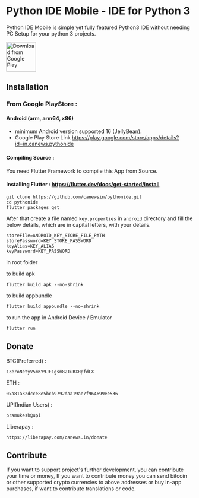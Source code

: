 # Python IDE Mobile - IDE for Python 3
<!-- [![Codemagic build status](https://api.codemagic.io/apps/5f755f0647fecf7a4f25751a/5f75609747fecf958ea171b0/status_badge.svg)](https://codemagic.io/apps/5f755f0647fecf7a4f25751a/5f75609747fecf958ea171b0/latest_build) -->

Python IDE Mobile is simple yet fully featured Python3 IDE without needing PC Setup for your python 3 projects.

[<img src="https://play.google.com/intl/en_us/badges/images/generic/en_badge_web_generic.png" 
      alt="Download from Google Play" 
      height="80">](https://play.google.com/store/apps/details?id=in.canews.pythonide)

## Installation

### From Google PlayStore :
#### Android (arm, arm64, x86)
 - minimum Android version supported 16 (JellyBean).
 - Google Play Store Link https://play.google.com/store/apps/details?id=in.canews.pythonide

#### Compiling Source : 

You need Flutter Framework to compile this App from Source.

#### Installing Flutter : https://flutter.dev/docs/get-started/install

```
git clone https://github.com/canewsin/pythonide.git
cd pythonide
flutter packages get
```

After that create a file named `key.properties` in `android` directory
and fill the below details, which are in capital letters, with your details.
```
storeFile=ANDROID_KEY_STORE_FILE_PATH
storePassword=KEY_STORE_PASSWORD
keyAlias=KEY_ALIAS
keyPassword=KEY_PASSWORD
```

in root folder

to build apk
```
flutter build apk --no-shrink
```

to build appbundle
```
flutter build appbundle --no-shrink
```

to run the app in Android Device / Emulator

```
flutter run
```

## Donate
BTC(Preferred) : 

`1ZeroNetyV5mKY9JF1gsm82TuBXHpfdLX`

ETH : 

`0xa81a32dcce8e5bcb9792daa19ae7f964699ee536`

UPI(Indian Users) : 

`pramukesh@upi`

Liberapay : 

`https://liberapay.com/canews.in/donate`

## Contribute
If you want to support project's further development, you can contribute your time or money, If you want to contribute money you can send bitcoin or other supported crypto currencies to above addresses or buy in-app purchases, if want to contribute translations or code.

